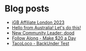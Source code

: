# Blog posts
<!-- BLOG-POST-LIST:START -->
- [iGB Affiliate London 2023](https://afflift.com/f/threads/igb-affiliate-london-2023.10075/)
- [Hello from Australia! Let&#39;s do this!](https://afflift.com/f/threads/hello-from-australia-lets-do-this.10167/)
- [New Community Leader: dood](https://afflift.com/f/threads/new-community-leader-dood.10163/)
- [Follow Along - Make $20 a Day](https://afflift.com/f/threads/follow-along-make-20-a-day.10149/)
- [TacoLoco - BackUnder Test](https://afflift.com/f/threads/tacoloco-backunder-test.10080/)
<!-- BLOG-POST-LIST:END -->
